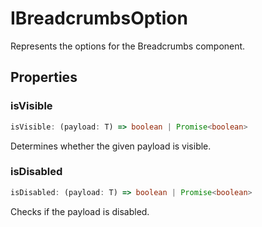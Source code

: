# IBreadcrumbsOption

Represents the options for the Breadcrumbs component.

## Properties

### isVisible

```ts
isVisible: (payload: T) => boolean | Promise<boolean>
```

Determines whether the given payload is visible.

### isDisabled

```ts
isDisabled: (payload: T) => boolean | Promise<boolean>
```

Checks if the payload is disabled.
